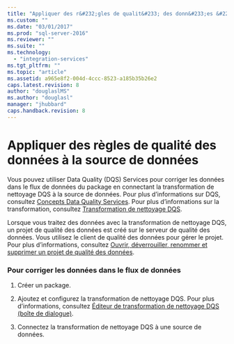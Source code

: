 ```yaml
---
title: "Appliquer des r&#232;gles de qualit&#233; des donn&#233;es &#224; la source de donn&#233;es | Microsoft Docs"
ms.custom: ""
ms.date: "03/01/2017"
ms.prod: "sql-server-2016"
ms.reviewer: ""
ms.suite: ""
ms.technology: 
  - "integration-services"
ms.tgt_pltfrm: ""
ms.topic: "article"
ms.assetid: a965e8f2-004d-4ccc-8523-a185b35b26e2
caps.latest.revision: 8
author: "douglaslMS"
ms.author: "douglasl"
manager: "jhubbard"
caps.handback.revision: 8
---
```

# Appliquer des r&#232;gles de qualit&#233; des donn&#233;es &#224; la source de donn&#233;es
  Vous pouvez utiliser Data Quality (DQS) Services pour corriger les données dans le flux de données du package en connectant la transformation de nettoyage DQS à la source de données. Pour plus d’informations sur DQS, consultez [Concepts Data Quality Services](../../../data-quality-services/data-quality-services-concepts.md). Pour plus d’informations sur la transformation, consultez [Transformation de nettoyage DQS](../../../integration-services/data-flow/transformations/dqs-cleansing-transformation.md).  
  
 Lorsque vous traitez des données avec la transformation de nettoyage DQS, un projet de qualité des données est créé sur le serveur de qualité des données. Vous utilisez le client de qualité des données pour gérer le projet. Pour plus d’informations, consultez [Ouvrir, déverrouiller, renommer et supprimer un projet de qualité des données](https://msdn.microsoft.com/library/hh510417.aspx).  
  
### Pour corriger les données dans le flux de données  
  
1.  Créer un package.  
  
2.  Ajoutez et configurez la transformation de nettoyage DQS. Pour plus d’informations, consultez [Éditeur de transformation de nettoyage DQS (boîte de dialogue)](../../../integration-services/data-flow/transformations/dqs-cleansing-transformation-editor-dialog-box.md).  
  
3.  Connectez la transformation de nettoyage DQS à une source de données.  
  
  